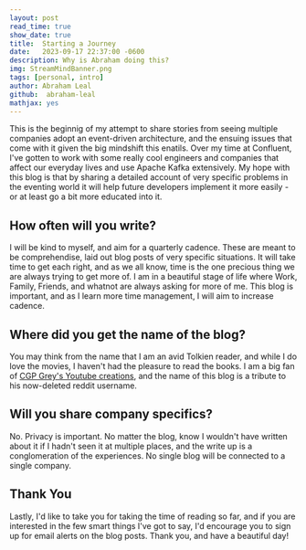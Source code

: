 ```yaml
---
layout: post
read_time: true
show_date: true
title:  Starting a Journey
date:   2023-09-17 22:37:00 -0600
description: Why is Abraham doing this?
img: StreamMindBanner.png
tags: [personal, intro]
author: Abraham Leal
github:  abraham-leal
mathjax: yes
---
```

This is the beginnig of my attempt to share stories from seeing multiple companies adopt an event-driven architecture, and the ensuing issues that come with it given the big mindshift this enatils. Over my time at Confluent, I've gotten to work with some really cool engineers and companies that affect our everyday lives and use Apache Kafka extensively. My hope with this blog is that by sharing a detailed account of very specific problems in the eventing world it will help future developers implement it more easily - or at least go a bit more educated into it.

## How often will you write?

I will be kind to myself, and aim for a quarterly cadence. These are meant to be comprehendise, laid out blog posts of very specific situations. It will take time to get each right, and as we all know, time is the one precious thing we are always trying to get more of. I am in a beautiful stage of life where Work, Family, Friends, and whatnot are always asking for more of me. This blog is important, and as I learn more time management, I will aim to increase cadence.

## Where did you get the name of the blog?

You may think from the name that I am an avid Tolkien reader, and while I do love the movies, I haven't had the pleasure to read the books. I am a big fan of [CGP Grey's Youtube creations](https://www.youtube.com/@CGPGrey), and the name of this blog is a tribute to his now-deleted reddit username.

## Will you share company specifics?

No. Privacy is important. No matter the blog, know I wouldn't have written about it if I hadn't seen it at multiple places, and the write up is a conglomeration of the experiences. No single blog will be connected to a single company.

## Thank You

Lastly, I'd like to take you for taking the time of reading so far, and if you are interested in the few smart things I've got to say, I'd encourage you to sign up for email alerts on the blog posts. Thank you, and have a beautiful day!